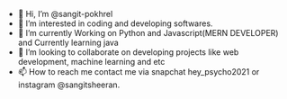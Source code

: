 - 👋 Hi, I’m @sangit-pokhrel
- 👀 I’m interested in coding and developing softwares.
- 🌱 I’m currently Working on Python and Javascript(MERN DEVELOPER) and Currently learning java
- 💞️ I’m looking to collaborate on developing projects like web development, machine learning and etc
- 📫 How to reach me contact me via snapchat hey_psycho2021 or instagram @sangitsheeran.

<!---
sangit-pokhrel/sangit-pokhrel is a ✨ special ✨ repository because its `README.md` (this file) appears on your GitHub profile.
You can click the Preview link to take a look at your changes.
--->
